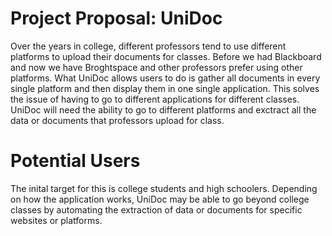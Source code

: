 # Project Proposal: UniDoc

Over the years in college, different professors tend to use different platforms to upload their documents for classes. Before we had Blackboard and now we have Broghtspace and other professors prefer using other platforms. What UniDoc allows users to do is gather all documents in every single platform and then display them in one single application. This solves the issue of having to go to different applications for different classes. UniDoc will need the ability to go to different platforms and exctract all the data or documents that professors upload for class.


# Potential Users

The inital target for this is college students and high schoolers. Depending on how the application works, UniDoc may be able to go beyond college classes by automating the extraction of data or documents for specific websites or platforms. 


